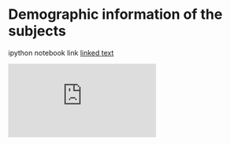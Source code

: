 Demographic information of the subjects
=======

ipython notebook link [linked text](http://nbviewer.ipython.org/github/kcho/kcho.github.io/blob/master/thalamusCHRFEP/Demographic%20check.ipynb)
<iframe src="http://nbviewer.ipython.org/github/kcho/kcho.github.io/blob/master/thalamusCHRFEP/Demographic%20check.ipynb" frameborder="0" allowfullscreen></iframe>
